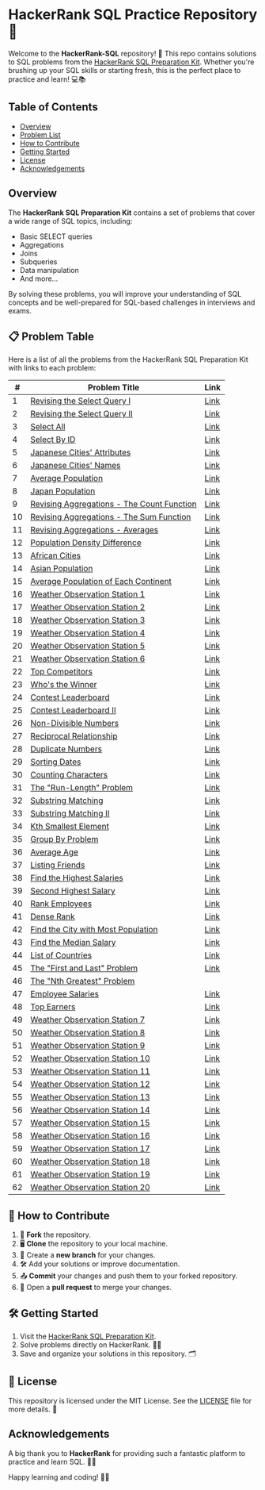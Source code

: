 # HackerRank SQL Practice Repository 🎯

Welcome to the **HackerRank-SQL** repository! 🚀 This repo contains solutions to SQL problems from the [HackerRank SQL Preparation Kit](https://www.hackerrank.com/domains/tutorials/10-days-of-sql). Whether you're brushing up your SQL skills or starting fresh, this is the perfect place to practice and learn! 💻📚

## Table of Contents

- [Overview](#overview)
- [Problem List](#problem-list)
- [How to Contribute](#how-to-contribute)
- [Getting Started](#getting-started)
- [License](#license)
- [Acknowledgements](#acknowledgements)

## Overview

The **HackerRank SQL Preparation Kit** contains a set of problems that cover a wide range of SQL topics, including:

- Basic SELECT queries
- Aggregations
- Joins
- Subqueries
- Data manipulation
- And more...

By solving these problems, you will improve your understanding of SQL concepts and be well-prepared for SQL-based challenges in interviews and exams.

## 📋 Problem Table

Here is a list of all the problems from the HackerRank SQL Preparation Kit with links to each problem:

| #   | Problem Title                                        | Link                                                   |
|-----|-------------------------------------------------------|--------------------------------------------------------|
| 1   | [Revising the Select Query I](https://www.hackerrank.com/challenges/select-query-1)                           | [Link](https://www.hackerrank.com/challenges/select-query-1) |
| 2   | [Revising the Select Query II](https://www.hackerrank.com/challenges/select-query-2)                          | [Link](https://www.hackerrank.com/challenges/select-query-2) |
| 3   | [Select All](https://www.hackerrank.com/challenges/select-all)                                            | [Link](https://www.hackerrank.com/challenges/select-all) |
| 4   | [Select By ID](https://www.hackerrank.com/challenges/select-by-id)                                          | [Link](https://www.hackerrank.com/challenges/select-by-id) |
| 5   | [Japanese Cities' Attributes](https://www.hackerrank.com/challenges/japanese-cities-attributes)                           | [Link](https://www.hackerrank.com/challenges/japanese-cities-attributes) |
| 6   | [Japanese Cities' Names](https://www.hackerrank.com/challenges/japanese-cities-names)                                | [Link](https://www.hackerrank.com/challenges/japanese-cities-names) |
| 7   | [Average Population](https://www.hackerrank.com/challenges/average-population)                                    | [Link](https://www.hackerrank.com/challenges/average-population) |
| 8   | [Japan Population](https://www.hackerrank.com/challenges/japan-population)                                      | [Link](https://www.hackerrank.com/challenges/japan-population) |
| 9   | [Revising Aggregations - The Count Function](https://www.hackerrank.com/challenges/revising-aggregations-the-count-function)            | [Link](https://www.hackerrank.com/challenges/revising-aggregations-the-count-function) |
| 10  | [Revising Aggregations - The Sum Function](https://www.hackerrank.com/challenges/revising-aggregations-the-sum-function)              | [Link](https://www.hackerrank.com/challenges/revising-aggregations-the-sum-function) |
| 11  | [Revising Aggregations - Averages](https://www.hackerrank.com/challenges/revising-aggregations-averages)                      | [Link](https://www.hackerrank.com/challenges/revising-aggregations-averages) |
| 12  | [Population Density Difference](https://www.hackerrank.com/challenges/population-density-difference)                         | [Link](https://www.hackerrank.com/challenges/population-density-difference) |
| 13  | [African Cities](https://www.hackerrank.com/challenges/african-cities)                                        | [Link](https://www.hackerrank.com/challenges/african-cities) |
| 14  | [Asian Population](https://www.hackerrank.com/challenges/asian-population)                                      | [Link](https://www.hackerrank.com/challenges/asian-population) |
| 15  | [Average Population of Each Continent](https://www.hackerrank.com/challenges/average-population-of-each-continent)                   | [Link](https://www.hackerrank.com/challenges/average-population-of-each-continent) |
| 16  | [Weather Observation Station 1](https://www.hackerrank.com/challenges/weather-observation-station-1)                         | [Link](https://www.hackerrank.com/challenges/weather-observation-station-1) |
| 17  | [Weather Observation Station 2](https://www.hackerrank.com/challenges/weather-observation-station-2)                         | [Link](https://www.hackerrank.com/challenges/weather-observation-station-2) |
| 18  | [Weather Observation Station 3](https://www.hackerrank.com/challenges/weather-observation-station-3)                         | [Link](https://www.hackerrank.com/challenges/weather-observation-station-3) |
| 19  | [Weather Observation Station 4](https://www.hackerrank.com/challenges/weather-observation-station-4)                         | [Link](https://www.hackerrank.com/challenges/weather-observation-station-4) |
| 20  | [Weather Observation Station 5](https://www.hackerrank.com/challenges/weather-observation-station-5)                         | [Link](https://www.hackerrank.com/challenges/weather-observation-station-5) |
| 21  | [Weather Observation Station 6](https://www.hackerrank.com/challenges/weather-observation-station-6)                         | [Link](https://www.hackerrank.com/challenges/weather-observation-station-6) |
| 22  | [Top Competitors](https://www.hackerrank.com/challenges/top-competitors)                                        | [Link](https://www.hackerrank.com/challenges/top-competitors) |
| 23  | [Who's the Winner](https://www.hackerrank.com/challenges/whos-the-winner)                                      | [Link](https://www.hackerrank.com/challenges/whos-the-winner) |
| 24  | [Contest Leaderboard](https://www.hackerrank.com/challenges/contest-leaderboard)                                    | [Link](https://www.hackerrank.com/challenges/contest-leaderboard) |
| 25  | [Contest Leaderboard II](https://www.hackerrank.com/challenges/contest-leaderboard-ii)                                 | [Link](https://www.hackerrank.com/challenges/contest-leaderboard-ii) |
| 26  | [Non-Divisible Numbers](https://www.hackerrank.com/challenges/non-divisible-numbers)                                  | [Link](https://www.hackerrank.com/challenges/non-divisible-numbers) |
| 27  | [Reciprocal Relationship](https://www.hackerrank.com/challenges/reciprocal-relationship)                                | [Link](https://www.hackerrank.com/challenges/reciprocal-relationship) |
| 28  | [Duplicate Numbers](https://www.hackerrank.com/challenges/duplicate-numbers)                                      | [Link](https://www.hackerrank.com/challenges/duplicate-numbers) |
| 29  | [Sorting Dates](https://www.hackerrank.com/challenges/sorting-dates)                                          | [Link](https://www.hackerrank.com/challenges/sorting-dates) |
| 30  | [Counting Characters](https://www.hackerrank.com/challenges/counting-characters)                                    | [Link](https://www.hackerrank.com/challenges/counting-characters) |
| 31  | [The "Run-Length" Problem](https://www.hackerrank.com/challenges/the-run-length-problem)                               | [Link](https://www.hackerrank.com/challenges/the-run-length-problem) |
| 32  | [Substring Matching](https://www.hackerrank.com/challenges/substring-matching)                                    | [Link](https://www.hackerrank.com/challenges/substring-matching) |
| 33  | [Substring Matching II](https://www.hackerrank.com/challenges/substring-matching-ii)                                  | [Link](https://www.hackerrank.com/challenges/substring-matching-ii) |
| 34  | [Kth Smallest Element](https://www.hackerrank.com/challenges/kth-smallest-element)                                  | [Link](https://www.hackerrank.com/challenges/kth-smallest-element) |
| 35  | [Group By Problem](https://www.hackerrank.com/challenges/group-by-problem)                                     | [Link](https://www.hackerrank.com/challenges/group-by-problem) |
| 36  | [Average Age](https://www.hackerrank.com/challenges/average-age)                                          | [Link](https://www.hackerrank.com/challenges/average-age) |
| 37  | [Listing Friends](https://www.hackerrank.com/challenges/listing-friends)                                       | [Link](https://www.hackerrank.com/challenges/listing-friends) |
| 38  | [Find the Highest Salaries](https://www.hackerrank.com/challenges/find-the-highest-salaries)                             | [Link](https://www.hackerrank.com/challenges/find-the-highest-salaries) |
| 39  | [Second Highest Salary](https://www.hackerrank.com/challenges/second-highest-salary)                                 | [Link](https://www.hackerrank.com/challenges/second-highest-salary) |
| 40  | [Rank Employees](https://www.hackerrank.com/challenges/rank-employees)                                        | [Link](https://www.hackerrank.com/challenges/rank-employees) |
| 41  | [Dense Rank](https://www.hackerrank.com/challenges/dense-rank)                                           | [Link](https://www.hackerrank.com/challenges/dense-rank) |
| 42  | [Find the City with Most Population](https://www.hackerrank.com/challenges/find-the-city-with-most-population)                    | [Link](https://www.hackerrank.com/challenges/find-the-city-with-most-population) |
| 43  | [Find the Median Salary](https://www.hackerrank.com/challenges/find-the-median-salary)                                | [Link](https://www.hackerrank.com/challenges/find-the-median-salary) |
| 44  | [List of Countries](https://www.hackerrank.com/challenges/list-of-countries)                                    | [Link](https://www.hackerrank.com/challenges/list-of-countries) |
| 45  | [The "First and Last" Problem](https://www.hackerrank.com/challenges/first-and-last-problem)                          | [Link](https://www.hackerrank.com/challenges/first-and-last-problem) |
| 46  | [The "Nth Greatest" Problem](https://www.hackerrank.com)
| 47  | [Employee Salaries](https://www.hackerrank.com/challenges/employee-salaries)                                      | [Link](https://www.hackerrank.com/challenges/employee-salaries) |
| 48  | [Top Earners](https://www.hackerrank.com/challenges/top-earners)                                                | [Link](https://www.hackerrank.com/challenges/top-earners) |
| 49  | [Weather Observation Station 7](https://www.hackerrank.com/challenges/weather-observation-station-7)                         | [Link](https://www.hackerrank.com/challenges/weather-observation-station-7) |
| 50  | [Weather Observation Station 8](https://www.hackerrank.com/challenges/weather-observation-station-8)                         | [Link](https://www.hackerrank.com/challenges/weather-observation-station-8) |
| 51  | [Weather Observation Station 9](https://www.hackerrank.com/challenges/weather-observation-station-9)                         | [Link](https://www.hackerrank.com/challenges/weather-observation-station-9) |
| 52  | [Weather Observation Station 10](https://www.hackerrank.com/challenges/weather-observation-station-10)                       | [Link](https://www.hackerrank.com/challenges/weather-observation-station-10) |
| 53  | [Weather Observation Station 11](https://www.hackerrank.com/challenges/weather-observation-station-11)                       | [Link](https://www.hackerrank.com/challenges/weather-observation-station-11) |
| 54  | [Weather Observation Station 12](https://www.hackerrank.com/challenges/weather-observation-station-12)                       | [Link](https://www.hackerrank.com/challenges/weather-observation-station-12) |
| 55  | [Weather Observation Station 13](https://www.hackerrank.com/challenges/weather-observation-station-13)                       | [Link](https://www.hackerrank.com/challenges/weather-observation-station-13) |
| 56  | [Weather Observation Station 14](https://www.hackerrank.com/challenges/weather-observation-station-14)                       | [Link](https://www.hackerrank.com/challenges/weather-observation-station-14) |
| 57  | [Weather Observation Station 15](https://www.hackerrank.com/challenges/weather-observation-station-15)                       | [Link](https://www.hackerrank.com/challenges/weather-observation-station-15) |
| 58  | [Weather Observation Station 16](https://www.hackerrank.com/challenges/weather-observation-station-16)                       | [Link](https://www.hackerrank.com/challenges/weather-observation-station-16) |
| 59  | [Weather Observation Station 17](https://www.hackerrank.com/challenges/weather-observation-station-17)                       | [Link](https://www.hackerrank.com/challenges/weather-observation-station-17) |
| 60  | [Weather Observation Station 18](https://www.hackerrank.com/challenges/weather-observation-station-18)                       | [Link](https://www.hackerrank.com/challenges/weather-observation-station-18) |
| 61  | [Weather Observation Station 19](https://www.hackerrank.com/challenges/weather-observation-station-19)                       | [Link](https://www.hackerrank.com/challenges/weather-observation-station-19) |
| 62  | [Weather Observation Station 20](https://www.hackerrank.com/challenges/weather-observation-station-20)                       | [Link](https://www.hackerrank.com/challenges/weather-observation-station-20) |

## 🚀 How to Contribute

1. 🍴 **Fork** the repository.  
2. 🖥️ **Clone** the repository to your local machine.  
3. 🌱 Create a **new branch** for your changes.  
4. 🛠️ Add your solutions or improve documentation.  
5. 📤 **Commit** your changes and push them to your forked repository.  
6. 🔁 Open a **pull request** to merge your changes. 

## 🛠️ Getting Started

1. Visit the [HackerRank SQL Preparation Kit](https://www.hackerrank.com/domains/tutorials/10-days-of-sql).  
2. Solve problems directly on HackerRank. 🧑‍💻  
3. Save and organize your solutions in this repository. 🗂️ 

## 📜 License

This repository is licensed under the MIT License. See the [LICENSE](LICENSE) file for more details. 📄

##  Acknowledgements

A big thank you to **HackerRank** for providing such a fantastic platform to practice and learn SQL. 🎉👏

Happy learning and coding! 🚀✨
